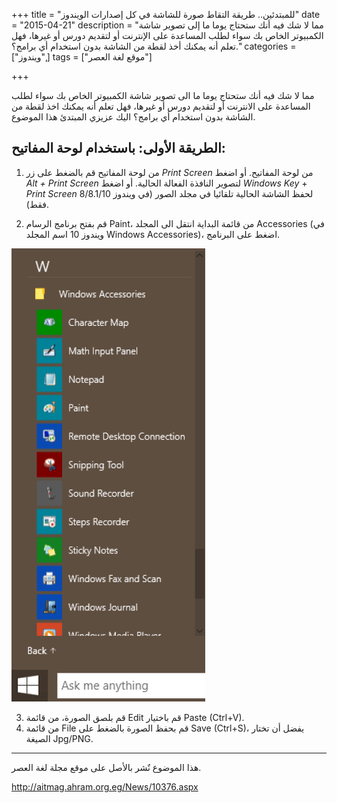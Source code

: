 +++
title = "للمبتدئين.. طريقة التقاط صورة للشاشة في كل إصدارات الويندوز"
date = "2015-04-21"
description = "مما لا شك فيه أنك ستحتاج يوما ما إلى تصوير شاشة الكمبيوتر الخاص بك سواء لطلب المساعدة على الإنترنت أو لتقديم دورس أو غيرها، فهل تعلم أنه يمكنك أخذ لقطة من الشاشة بدون استخدام أي برامج؟."
categories = ["ويندوز",]
tags = ["موقع لغة العصر"]

+++

مما لا شك فيه أنك ستحتاج يوما ما الى تصوير شاشة الكمبيوتر الخاص بك سواء لطلب المساعدة على الانترنت أو لتقديم دورس أو غيرها، فهل تعلم أنه يمكنك اخذ لقطة من الشاشة بدون استخدام أي برامج؟ اليك عزيزي المبتدئ هذا الموضوع.

## الطريقة الأولى: باستخدام لوحة المفاتيح:

1. من لوحة المفاتيح قم بالضغط على زر _Print Screen_ من لوحة المفاتيح.
   أو اضغط _Alt + Print Screen_ لتصوير النافذة الفعالة الحالية.
   أو اضغط _Windows Key_ + _Print Screen_ لحفظ الشاشة الحالية تلقائيا في مجلد الصور (في ويندوز 8/8.1/10 فقط).

2. قم بفتح برنامج الرسام Paint، من قائمة البداية انتقل الى المجلد Accessories (في ويندوز 10 اسم المجلد Windows Accessories)، اضغط على البرنامج.

![2](images/2015-635652400895136892-513.png)

3. قم بلصق الصورة، من قائمة Edit قم باختيار Paste (Ctrl+V).
4. من قائمة File قم بحفظ الصورة بالضغط على Save (Ctrl+S)، يفضل أن تختار الصيغة Jpg/PNG.

---

هذا الموضوع نٌشر باﻷصل على موقع مجلة لغة العصر.

http://aitmag.ahram.org.eg/News/10376.aspx
